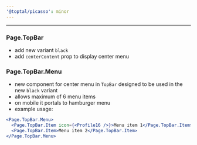 ```yaml
---
'@toptal/picasso': minor
---
```


---

### Page.TopBar

- add new variant `black`
- add `centerContent` prop to display center menu

### Page.TopBar.Menu

- new component for center menu in `TopBar` designed to be used in the new `black` variant
- allows maximum of 6 menu items
- on mobile it portals to hamburger menu
- example usage:

```jsx
<Page.TopBar.Menu>
  <Page.TopBar.Item icon={<Profile16 />}>Menu item 1</Page.TopBar.Item>
  <Page.TopBar.Item>Menu item 2</Page.TopBar.Item>
</Page.TopBar.Menu>
```
